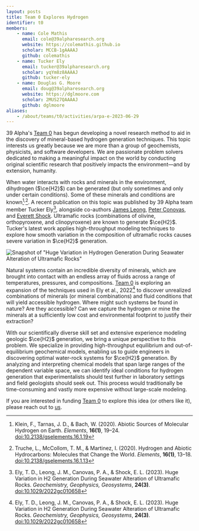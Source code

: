 ```yaml
---
layout: posts
title: Team 0 Explores Hydrogen
identifier: t0
members:
    - name: Cole Mathis
      email: cole@39alpharesearch.org
      website: https://colemathis.github.io
      scholar: MCCB-1gAAAAJ
      github: colemathis
    - name: Tucker Ely
      email: tucker@39alpharesearch.org
      scholar: yqYm8z8AAAAJ
      github: tucker-ely
    - name: Douglas G. Moore
      email: doug@39alpharesearch.org
      website: https://dglmoore.com
      scholar: 2MUS27QAAAAJ
      github: dglmoore
aliases:
    - /about/teams/t0/activities/arpa-e-2023-06-29
---
```

39 Alpha's [Team 0](/team) has begun developing a novel research method to aid in the discovery of
mineral-based hydrogen generation techniques. This topic interests us greatly because we are more
than a group of geochemists, physicists, and software developers. We are passionate problem solvers
dedicated to making a meaningful impact on the world by conducting original scientific research that
positively impacts the environment—and by extension, humanity.

When water interacts with rocks and minerals in the environment, dihydrogen ($\ce{H2}$) can be
generated (but only sometimes and only under certain conditions). Some of these minerals and
conditions are known[^1]<sup>,</sup>[^2]. A recent publication on this topic was published by 39
Alpha team member Tucker Ely[^3], alongside co-authors
[James Leong](https://scholar.google.com/citations?user=Ma72boEAAAAJ&hl=en),
[Peter Conovas](https://scholar.google.com/citations?user=Keg4MF4AAAAJ&hl=en),
and
[Everett Shock](https://scholar.google.com/citations?user=KDZS9jgAAAAJ&hl=en).
Ultramafic rocks (combinations of olivine, orthopyroxene, and clinopyroxene) are known to generate
$\ce{H2}$. Tucker's latest work applies high-throughput modeling techniques to explore how smooth
variation in the composition of ultramafic rocks causes severe variation in $\ce{H2}$ generation.

![Snapshot of "Huge Variation in Hydrogen Generation During Seawater Alteration of Ultramafic Rocks"](H2_header.png)

Natural systems contain an incredible diversity of minerals, which are brought into contact with an
endless array of fluids across a range of temperatures, pressures, and compositions. [Team 0](/team)
is exploring an expansion of the techniques used in Ely et al., 2022[^3] to discover unrealized
combinations of minerals (or mineral combinations) and fluid conditions that will yield accessible
hydrogen. Where might such systems be found in nature? Are they accessible? Can we capture the
hydrogen or mine the minerals at a sufficiently low cost and environmental footprint to justify
their extraction?

With our scientifically diverse skill set and extensive experience modeling geologic $\ce{H2}$
generation, we bring a unique perspective to this problem. We specialize in providing
high-throughput equilibrium and out-of-equilibrium geochemical models, enabling us to guide
engineers in discovering optimal water-rock systems for $\ce{H2}$ generation. By analyzing and
interpreting chemical models that span large ranges of the dependent variable space, we can identify
ideal conditions for hydrogen generation that experimentalists should test further in laboratory
settings and field geologists should seek out. This process would traditionally be time-consuming
and vastly more expensive without large-scale modeling.

If you are interested in funding [Team 0](/team) to explore this idea (or others like it), please
reach out to [us](mailto:39alpha@39alpharesearch.org).

[^1]: Klein, F., Tarnas, J. D., & Bach, W. (2020). Abiotic Sources of Molecular Hydrogen on Earth.
    _Elements_, **16(1)**, 19–24.
[doi:10.2138/gselements.16.1.19](https://pubs.geoscienceworld.org/msa/elements/article-abstract/16/1/19/582919/Abiotic-Sources-of-Molecular-Hydrogen-on-Earth?redirectedFrom=fulltext)

[^2]: Truche, L., McCollom, T. M., & Martinez, I. (2020). Hydrogen and Abiotic Hydrocarbons:
    Molecules that Change the World. _Elements_, **16(1)**, 13–18.
[doi:10.2138/gselements.16.1.13](https://pubs.geoscienceworld.org/msa/elements/article-abstract/16/1/13/582937/Hydrogen-and-Abiotic-Hydrocarbons-Molecules-that?redirectedFrom=fulltext)

[^3]: Ely, T. D., Leong, J. M., Canovas, P. A., & Shock, E. L. (2023). Huge Variation in H2
    Generation During Seawater Alteration of Ultramafic Rocks. _Geochemistry, Geophysics,
Geosystems_, **24(3)**.
[doi:10.1029/2022gc010658](https://agupubs.onlinelibrary.wiley.com/doi/10.1029/2022GC010658)
